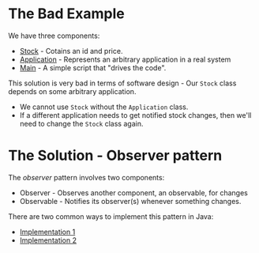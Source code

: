 # The Bad Example

We have three components:

 * [Stock](src/csc301/observerExample/Stock.java) - Cotains an id and price.
 * [Application](src/csc301/observerExample/Application.java) - Represents an arbitrary application in a real system
 * [Main](src/csc301/observerExample/Main.java) - A simple script that "drives the code".

This solution is very bad in terms of software design - Our `Stock` class depends on some arbitrary application.
 * We cannot use `Stock` without the `Application` class.
 * If a different application needs to get notified stock changes, then we'll need to change the `Stock` class again.
 
# The Solution - Observer pattern

The _observer_ pattern involves two components:

 * Observer - Observes another component, an observable, for changes
 * Observable - Notifies its observer(s) whenever something changes.

There are two common ways to implement this pattern in Java:
 * [Implementation 1](../observer-and-adapter-example/tree/observer-impl1)
 * [Implementation 2](https://github.com/csc301-fall-2015/observer-and-adapter-example/tree/observer-impl2)
 
